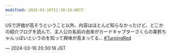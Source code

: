 ```yaml
---
modified: 2024-03-16T11:30:18.007Z
---
```


<p>USで評価が高そうということ以外、内容はほとんど知らなかったけど、どこかの紹介ブログを読んで、主人公の名前の由来がカードキャプターさくらの美鈴ちゃんっぽいというのを知って興味が高まってる… <a href="https://mastodon.social/tags/TurningRed" class="mention hashtag" rel="tag">#<span>TurningRed</span></a></p>

&mdash; 2024-03-16 20:30:18 JST

<!-- Original URL: https://mastodon.social/@sakuramochi0/112105135669667940-->
